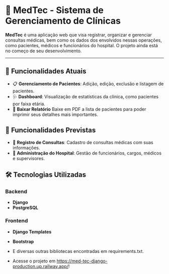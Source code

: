 # 🏥 MedTec - Sistema de Gerenciamento de Clínicas

**MedTec** é uma aplicação web que visa registrar, organizar e gerenciar consultas médicas, bem como os dados dos envolvidos nessas operações, como pacientes, médicos e funcionários do hospital. O projeto ainda está no começo de seu desenvolvimento. 

---

## 🚀 Funcionalidades Atuais

- 📋 **Gerenciamento de Pacientes**: Adição, edição, exclusão e listagem de pacientes.
- 🩺 **Dashboard**: Visualização de estatísticas da clínica, como pacientes por faixa etária.
- 📑 **Baixar Relatório** Baixe em PDF a lista de pacientes para poder imprimir seus detalhes mais importantes.

## 💫 Funcionalidades Previstas

- 🥼 **Registro de Consultas**: Cadastro de consultas médicas com suas informações.
- 🔧 **Administração do Hospital**: Gestão de funcionários, cargos, médicos e supervisores.

## 🛠️ Tecnologias Utilizadas

### Backend
- **Django**
- **PostgreSQL**

### Frontend
- **Django Templates**
- **Bootstrap**

- E diversas outras bibliotecas encontradas em requirements.txt.

- Acesse o projeto em https://med-tec-django-production.up.railway.app/!
